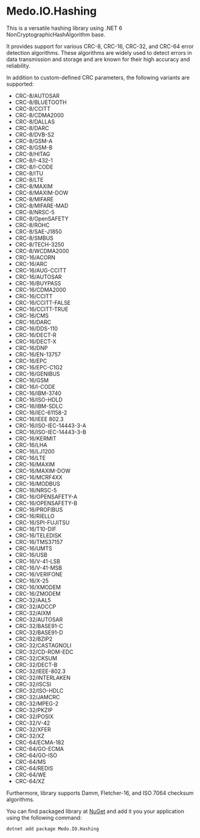 Medo.IO.Hashing
===============

This is a versatile hashing library using .NET 6 NonCryptographicHashAlgorithm
base.

It provides support for various CRC-8, CRC-16, CRC-32, and CRC-64 error
detection algorithms. These algorithms are widely used to detect errors in data
transmission and storage and are known for their high accuracy and reliability.

In addition to custom-defined CRC parameters, the following variants are
supported:
* CRC-8/AUTOSAR
* CRC-8/BLUETOOTH
* CRC-8/CCITT
* CRC-8/CDMA2000
* CRC-8/DALLAS
* CRC-8/DARC
* CRC-8/DVB-S2
* CRC-8/GSM-A
* CRC-8/GSM-B
* CRC-8/HITAG
* CRC-8/I-432-1
* CRC-8/I-CODE
* CRC-8/ITU
* CRC-8/LTE
* CRC-8/MAXIM
* CRC-8/MAXIM-DOW
* CRC-8/MIFARE
* CRC-8/MIFARE-MAD
* CRC-8/NRSC-5
* CRC-8/OpenSAFETY
* CRC-8/ROHC
* CRC-8/SAE-J1850
* CRC-8/SMBUS
* CRC-8/TECH-3250
* CRC-8/WCDMA2000
* CRC-16/ACORN
* CRC-16/ARC
* CRC-16/AUG-CCITT
* CRC-16/AUTOSAR
* CRC-16/BUYPASS
* CRC-16/CDMA2000
* CRC-16/CCITT
* CRC-16/CCITT-FALSE
* CRC-16/CCITT-TRUE
* CRC-16/CMS
* CRC-16/DARC
* CRC-16/DDS-110
* CRC-16/DECT-R
* CRC-16/DECT-X
* CRC-16/DNP
* CRC-16/EN-13757
* CRC-16/EPC
* CRC-16/EPC-C1G2
* CRC-16/GENIBUS
* CRC-16/GSM
* CRC-16/I-CODE
* CRC-16/IBM-3740
* CRC-16/ISO-HDLD
* CRC-16/IBM-SDLC
* CRC-16/IEC-61158-2
* CRC-16/IEEE 802.3
* CRC-16/ISO-IEC-14443-3-A
* CRC-16/ISO-IEC-14443-3-B
* CRC-16/KERMIT
* CRC-16/LHA
* CRC-16/LJ1200
* CRC-16/LTE
* CRC-16/MAXIM
* CRC-16/MAXIM-DOW
* CRC-16/MCRF4XX
* CRC-16/MODBUS
* CRC-16/NRSC-5
* CRC-16/OPENSAFETY-A
* CRC-16/OPENSAFETY-B
* CRC-16/PROFIBUS
* CRC-16/RIELLO
* CRC-16/SPI-FUJITSU
* CRC-16/T10-DIF
* CRC-16/TELEDISK
* CRC-16/TMS37157
* CRC-16/UMTS
* CRC-16/USB
* CRC-16/V-41-LSB
* CRC-16/V-41-MSB
* CRC-16/VERIFONE
* CRC-16/X-25
* CRC-16/XMODEM
* CRC-16/ZMODEM
* CRC-32/AAL5
* CRC-32/ADCCP
* CRC-32/AIXM
* CRC-32/AUTOSAR
* CRC-32/BASE91-C
* CRC-32/BASE91-D
* CRC-32/BZIP2
* CRC-32/CASTAGNOLI
* CRC-32/CD-ROM-EDC
* CRC-32/CKSUM
* CRC-32/DECT-B
* CRC-32/IEEE-802.3
* CRC-32/INTERLAKEN
* CRC-32/ISCSI
* CRC-32/ISO-HDLC
* CRC-32/JAMCRC
* CRC-32/MPEG-2
* CRC-32/PKZIP
* CRC-32/POSIX
* CRC-32/V-42
* CRC-32/XFER
* CRC-32/XZ
* CRC-64/ECMA-182
* CRC-64/GO-ECMA
* CRC-64/GO-ISO
* CRC-64/MS
* CRC-64/REDIS
* CRC-64/WE
* CRC-64/XZ

Furthermore, library supports Damm, Fletcher-16, and ISO 7064 checksum
algorithms.


You can find packaged library at [NuGet][nuget] and add it you your application
using the following command:

    dotnet add package Medo.IO.Hashing



[nuget]: https://www.nuget.org/packages/Medo.IO.Hashing
